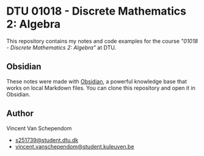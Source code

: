 # DTU 01018 - Discrete Mathematics 2: Algebra

This repository contains my notes and code examples for the course _"01018 - Discrete Mathematics 2: Algebra"_ at DTU.

## Obsidian

These notes were made with [Obsidian](https://obsidian.md/), a powerful knowledge base that works on local Markdown files.
You can clone this repository and open it in Obsidian.

## Author

Vincent Van Schependom

-   s251739@student.dtu.dk
-   vincent.vanschependom@student.kuleuven.be
